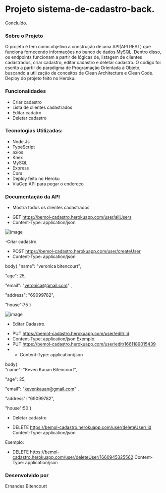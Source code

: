 #  Projeto sistema-de-cadastro-back.

Concluído. 

### Sobre o Projeto

O projeto é tem como objetivo a construção de uma API(API REST) que funciona fornecendo informações no banco de dados MySQL. Dentro disso, os endpoints funcionam a partir de lógicas de,
listagem de clientes cadastrados, criar cadastro, editar cadastro e deletar cadastro.
O código foi escrito a partir do paradigma de Programação Orientada à Objeto, buscando a utilização de conceitos de Clean Architecture e Clean Code. Deploy do projeto feito no Heroku.




### Funcionalidades 

- Criar cadastro
- Lista de clientes cadastrados 
- Editar cadatro
- Deletar cadastro


### Tecnologias Utilizadas:

- Node.Js
- TypeScript
- axios
- Knex
- MySQL
- Express
- Cors
- Deploy feito no Heroku
- ViaCep API para pegar o endereço  

### Documentação da API 

- Mostra todos os clientes cadastrados.

* GET  https://bemol-cadastro.herokuapp.com/user/allUsers
* Content-Type: application/json

![image](https://user-images.githubusercontent.com/80565676/186037259-dddc3a53-2ec0-4ab8-bffc-cd63b4d37506.png)


-Criar cadastro.

* POST https://bemol-cadastro.herokuapp.com/user/createUser
* Content-Type: application/json

body{
   "name": "veronica bitencourt", 
   
   "age": 25, 
   
   "email": "veronica@gmail.com" ,
   
   "address": "69099782",
   
   "house":75
}

![image](https://user-images.githubusercontent.com/80565676/186037577-5ab81f6e-53b4-4105-9143-67d07441c1f6.png)


- Editar Cadastro.

* PUT  https://bemol-cadastro.herokuapp.com/user/edit/:id
 * Content-Type: application/json
Exemplo:
* PUT  https://bemol-cadastro.herokuapp.com/user/edit/1661189015439
* * Content-Type: application/json


body{  
   "name": "Keven Kauan Bitencourt", 
   
   "age": 25, 
   
   "email": "kevenkauan@gmail.com" ,
   
   "address": "69099782",
   
   "house":50
}

- Deletar cadastro
* DELETE   https://bemol-cadastro.herokuapp.com/user/deleteUser/:id
Content-Type: application/json

Exemplo:
* DELETE   https://bemol-cadastro.herokuapp.com/user/deleteUser/1660945325562
Content-Type: application/json





### Desenvolvido por 
Ernandes Bitencourt
